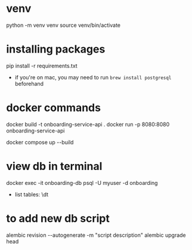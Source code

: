 # venv
python -m venv venv
source venv/bin/activate

# installing packages
pip install -r requirements.txt
- if you're on mac, you may need to run `brew install postgresql` beforehand

# docker commands
docker build -t onboarding-service-api .
docker run -p 8080:8080 onboarding-service-api

docker compose up --build

# view db in terminal
docker exec -it onboarding-db psql -U myuser -d onboarding
- list tables: \dt

# to add new db script
alembic revision --autogenerate -m "script description"
alembic upgrade head
